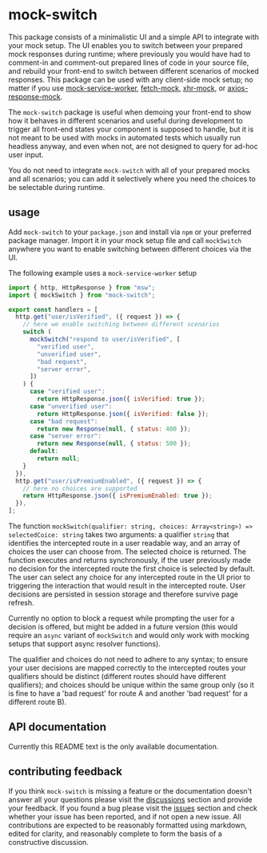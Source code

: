 # mock-switch

This package consists of a minimalistic UI and a simple API to integrate with your mock setup.
The UI enables you to switch between your prepared mock responses during runtime; where previously you would have had to comment-in and comment-out prepared lines of code in your source file, and rebuild your front-end to switch between different scenarios of mocked responses.
This package can be used with any client-side mock setup; no matter if you use [mock-service-worker](https://www.npmjs.com/package/msw), [fetch-mock](https://www.npmjs.com/package/fetch-mock), [xhr-mock](https://www.npmjs.com/package/xhr-mock), or [axios-response-mock](https://www.npmjs.com/package/axios-response-mock).

The `mock-switch` package is useful when demoing your front-end to show how it behaves in different scenarios and useful during development to trigger all front-end states your component is supposed to handle, but it is not meant to be used with mocks in automated tests which usually run headless anyway, and even when not, are not designed to query for ad-hoc user input.

You do not need to integrate `mock-switch` with all of your prepared mocks and all scenarios; you can add it selectively where you need the choices to be selectable during runtime.

## usage

Add `mock-switch` to your `package.json` and install via `npm` or your preferred package manager.
Import it in your mock setup file and call `mockSwitch` anywhere you want to enable switching between different choices via the UI.

The following example uses a `mock-service-worker` setup

```js
import { http, HttpResponse } from "msw";
import { mockSwitch } from "mock-switch";

export const handlers = [
  http.get("user/isVerified", ({ request }) => {
    // here we enable switching between different scenarios
    switch (
      mockSwitch("respond to user/isVerified", [
        "verified user",
        "unverified user",
        "bad request",
        "server error",
      ])
    ) {
      case "verified user":
        return HttpResponse.json({ isVerified: true });
      case "unverified user":
        return HttpResponse.json({ isVerified: false });
      case "bad request":
        return new Response(null, { status: 400 });
      case "server error":
        return new Response(null, { status: 500 });
      default:
        return null;
    }
  }),
  http.get("user/isPremiumEnabled", ({ request }) => {
    // here no choices are supported
    return HttpResponse.json({ isPremiumEnabled: true });
  }),
];
```

The function `mockSwitch(qualifier: string, choices: Array<string>) => selectedCoice: string` takes two arguments: a qualifier `string` that identifies the intercepted route in a user readable way, and an array of choices the user can choose from. The selected choice is returned.
The function executes and returns synchronously, if the user previously made no decision for the intercepted route the first choice is selected by default. The user can select any choice for any intercepted route in the UI prior to triggering the interaction that would result in the intercepted route.
User decisions are persisted in session storage and therefore survive page refresh.

Currently no option to block a request while prompting the user for a decision is offered, but might be added in a future version (this would require an `async` variant of `mockSwitch` and would only work with mocking setups that support async resolver functions).

The qualifier and choices do not need to adhere to any syntax; to ensure your user decisions are mapped correctly to the intercepted routes your qualifiers should be distinct (different routes should have different qualifiers); and choices should be unique within the same group only (so it is fine to have a 'bad request' for route A and another 'bad request' for a different route B).

## API documentation

Currently this README text is the only available documentation.

## contributing feedback

If you think `mock-switch` is missing a feature or the documentation doesn't answer all your questions please visit the [discussions](https://github.com/teetotum/mock-switch/discussions) section and provide your feedback.
If you found a bug please visit the [issues](https://github.com/teetotum/mock-switch/issues) section and check whether your issue has been reported, and if not open a new issue.
All contributions are expected to be reasonably formatted using markdown, edited for clarity, and reasonably complete to form the basis of a constructive discussion.
